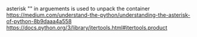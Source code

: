 asterisk ""  in arguements is used to unpack the container
https://medium.com/understand-the-python/understanding-the-asterisk-of-python-8b9daaa4a558
https://docs.python.org/3/library/itertools.html#itertools.product